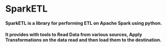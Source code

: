 # SparkETL

#### SparkETL is a library for performing ETL on Apache Spark using python.
#### It provides with tools to Read Data from various sources, Apply Transformations on the data read and then load them to the destination.

